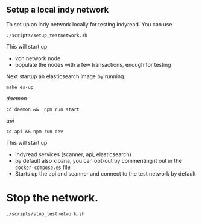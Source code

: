 ## Setup a local indy network

To set up an indy network locally for testing indyread. You can use
```
./scripts/setup_testnetwork.sh
```

This will start up
- von network node
- populate the nodes with a few transactions, enough for testing

Next startup an elasticsearch image by running: 
```
make es-up
```

*daemon*

```
cd daemon &&  npm run start
```

*api*
```
cd api && npm run dev
```

This will start up
- indyread services (scanner, api, elasticsearch)
- by default also kibana, you can opt-out by commenting it out in the `docker-compose.es` file
-  Starts up the api and scanner and connect to the test network by default

# Stop the network.
```
./scripts/stop_testnetwork.sh
```